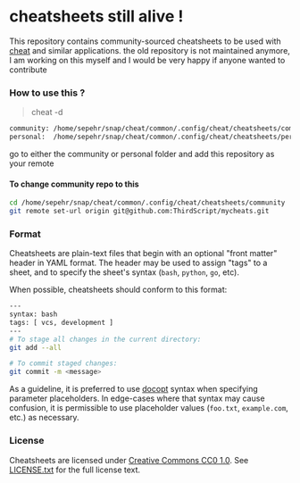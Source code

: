 cheatsheets still alive !
===========
This repository contains community-sourced cheatsheets to be used with
[cheat][] and similar applications.
the old repository is not maintained anymore, I am working on this myself
and I would be very happy if anyone wanted to contribute

### How to use this ? ###
> cheat -d
```sh
community: /home/sepehr/snap/cheat/common/.config/cheat/cheatsheets/community
personal:  /home/sepehr/snap/cheat/common/.config/cheat/cheatsheets/personal
```
go to either the community or personal folder and add this repository as your remote

#### To change community repo to this
```sh
cd /home/sepehr/snap/cheat/common/.config/cheat/cheatsheets/community
git remote set-url origin git@github.com:ThirdScript/mycheats.git
```

### Format ###
Cheatsheets are plain-text files that begin with an optional "front matter"
header in YAML format. The header may be used to assign "tags" to a sheet, and
to specify the sheet's syntax (`bash`, `python`, `go`, etc).

When possible, cheatsheets should conform to this format:

```sh
---
syntax: bash
tags: [ vcs, development ]
---
# To stage all changes in the current directory:
git add --all

# To commit staged changes:
git commit -m <message>
```

As a guideline, it is preferred to use [docopt][] syntax when specifying
parameter placeholders. In edge-cases where that syntax may cause confusion, it
is permissible to use placeholder values (`foo.txt`, `example.com`, etc.) as
necessary.

### License ###
Cheatsheets are licensed under [Creative Commons CC0 1.0][cc0]. See
[LICENSE.txt][] for the full license text.


[LICENSE.txt]: https://github.com/cheat/cheatsheets/blob/master/.github/LICENSE.txt
[cc0]: https://creativecommons.org/publicdomain/zero/1.0/legalcode
[cheat]:  https://github.com/cheat/cheat
[docopt]: http://docopt.org
